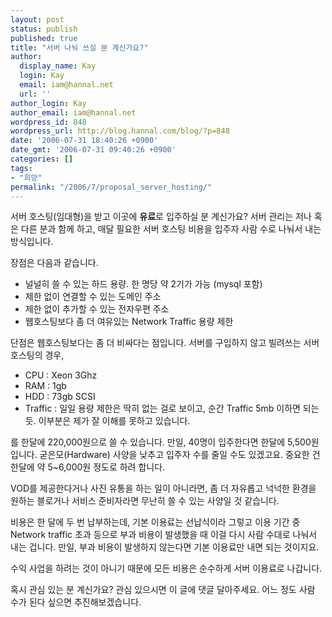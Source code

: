 ```yaml
---
layout: post
status: publish
published: true
title: "서버 나눠 쓰실 분 계신가요?"
author:
  display_name: Kay
  login: Kay
  email: iam@hannal.net
  url: ''
author_login: Kay
author_email: iam@hannal.net
wordpress_id: 848
wordpress_url: http://blog.hannal.com/blog/?p=848
date: '2006-07-31 18:40:26 +0900'
date_gmt: '2006-07-31 09:40:26 +0900'
categories: []
tags:
- "희망"
permalink: "/2006/7/proposal_server_hosting/"
---
```

<p>서버 호스팅(임대형)을 받고 이곳에 <strong>유료</strong>로 입주하실 분 계신가요? 서버 관리는 저나 혹은 다른 분과 함께 하고, 매달 필요한 서버 호스팅 비용을 입주자 사람 수로 나눠서 내는 방식입니다.</p>
<p>장점은 다음과 같습니다.</p>
<ul>
<li>널널히 쓸 수 있는 하드 용량. 한 명당 약 2기가 가능 (mysql 포함)</li>
<li>제한 없이 연결할 수 있는 도메인 주소</li>
<li>제한 없이 추가할 수 있는 전자우편 주소</li>
<li>웹호스팅보다 좀 더 여유있는 Network Traffic 용량 제한</li>
</ul>
<p>단점은 웹호스팅보다는 좀 더 비싸다는 점입니다. 서버를 구입하지 않고 빌려쓰는 서버 호스팅의 경우,</p>
<ul>
<li>CPU : Xeon 3Ghz</li>
<li>RAM : 1gb</li>
<li>HDD : 73gb SCSI</li>
<li>Traffic : 일일 용량 제한은 딱히 없는 걸로 보이고, 순간 Traffic 5mb 이하면 되는 듯. 이부분은 제가 잘 이해를 못하고 있습니다.</li>
</ul>
<p>를 한달에 220,000원으로 쓸 수 있습니다. 만일, 40명이 입주한다면 한달에 5,500원입니다. 굳은모(Hardware) 사양을 낮추고 입주자 수를 줄일 수도 있겠고요. 중요한 건 한달에 약 5~6,000원 정도로 하려 합니다.</p>
<p>VOD를 제공한다거나 사진 유통을 하는 일이 아니라면, 좀 더 자유롭고 넉넉한 환경을 원하는 블로거나 서비스 준비자라면 무난히 쓸 수 있는 사양일 것 같습니다.</p>
<p>비용은 한 달에 두 번 납부하는데, 기본 이용료는 선납식이라 그렇고 이용 기간 중 Network traffic 초과 등으로 부과 비용이 발생했을 때 이걸 다시 사람 수대로 나눠서 내는 겁니다. 만일, 부과 비용이 발생하지 않는다면 기본 이용료만 내면 되는 것이지요.</p>
<p>수익 사업을 하려는 것이 아니기 때문에 모든 비용은 순수하게 서버 이용료로 나갑니다.</p>
<p>혹시 관심 있는 분 계신가요? 관심 있으시면 이 글에 댓글 달아주세요. 어느 정도 사람 수가 된다 싶으면 추진해보겠습니다.</p>
